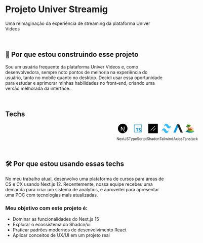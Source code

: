 <h1>Projeto Univer Streamig</h1>
<p>Uma reimaginação da experiência de streaming da plataforma Univer Videos</p>
</br>

<h2>🎯 Por que estou construindo esse projeto</h2>
<p>Sou um usuária frequente da plataforma Univer Videos e, como desenvolvedora, sempre noto pontos de melhoria na
    experiência do usuário, tanto no mobile quanto no desktop. Decidi usar essa oportunidade para estudar e aprimorar
    minhas habilidades no front-end, criando uma versão melhorada da interface..</p>
</br>
<h2>Techs</h2>
<div style="width: 100vw; display:  flex; justify-content: center; align-items: center;">
    <div style="display: flex; flex-direction: column; align-items: center; justify-content: center;">
        <img style="width: 30px; height: 30px;" src="./public/icon-next.svg" alt="ícone do NextJS preto e branco">
        <p style="font-size: .7rem;">NextJS</p>
    </div>
    <div style="display: flex; flex-direction: column; align-items: center; justify-content: center;">
        <img style="width: 30px; height: 30px;" src="./public/icon-typescript.png" alt="ícone do TypeScript">
        <p style="font-size: .7rem;">TypeScript</p>
    </div>
    <div style="display: flex; flex-direction: column; align-items: center; justify-content: center;">
        <img style="width: 30px; height: 30px;" src="./public/icon-shadcn.png" alt="ícone do Shadcn">
        <p style="font-size: .7rem;">Shadcn</p>
    </div>
    <div style="display: flex; flex-direction: column; align-items: center; justify-content: center;">
        <img style="width: 30px; height: 30px;" src="./public/icon-tailwind.png" alt="ícone do Tailwind">
        <p style="font-size: .7rem;">Tailwind</p>
    </div>
    <div style="display: flex; flex-direction: column; align-items: center; justify-content: center;">
        <img style="width: 30px; height: 30px;" src="./public/icon-axios.webp" alt="ícone do Axios">
        <p style="font-size: .7rem;">Axios</p>
    </div>
    <div style="display: flex; flex-direction: column; align-items: center; justify-content: center;">
        <img style="width: 30px; height: 30px;" src="./public/icons-tanstack.png" alt="ícone do Tanstack">
        <p style="font-size: .7rem;">Tanstack</p>
    </div>
</div>
</br>
<h2>🛠️ Por que estou usando essas techs</h2>
<p>
    No meu trabalho atual, desenvolvo uma plataforma de cursos para áreas de CS e CX usando Next.js 12. Recentemente,
    nossa equipe recebeu uma demanda para criar um sistema de analytics, e aproveitei para apresentar uma POC com
    tecnologias mais atualizadas.
</p>

<h3>Meu objetivo com este projeto é:</h3>
<ul>
    <li>Dominar as funcionalidades do Next.js 15</li>
    <li>Explorar o ecossistema do Shadcn/ui</li>
    <li>Praticar padrões modernos de desenvolvimento React</li>
    <li>Aplicar conceitos de UX/UI em um projeto real</li>
</ul>
</br>
